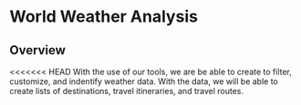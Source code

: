 # World Weather Analysis

## Overview
<<<<<<< HEAD
With the use of our tools, we are be able to create to filter, customize, and indentify weather data. With the data, we will be able to create lists of destinations, travel itineraries, and travel routes.